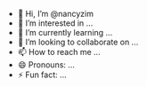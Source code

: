 - 👋 Hi, I’m @nancyzim
- 👀 I’m interested in ...
- 🌱 I’m currently learning ...
- 💞️ I’m looking to collaborate on ...
- 📫 How to reach me ...
- 😄 Pronouns: ...
- ⚡ Fun fact: ...

<!---
nancyzim/nancyzim is a ✨ special ✨ repository because its `README.md` (this file) appears on your GitHub profile.
You can click the Preview link to take a look at your changes.
--->
